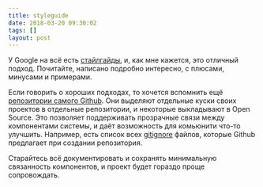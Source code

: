 ```yaml
---
title: styleguide
date: 2018-03-20 09:30:02
tags: []
layout: post
---
```


У Google на всё есть [стайлгайды](https://github.com/google/styleguide), и, как мне кажется, это отличный подход. Почитайте, написано подробно интересно, с плюсами, минусами и примерами.

Если говорить о хороших подходах, то хочется вспомнить ещё [репозитории самого Github](https://github.com/github/). Они выделяют отдельные куски своих проектов в отдельные репозитории, и некоторые выкладывают в Open Source. Это позволяет поддерживать прозрачные связи между компонентами системы, и даёт возможность для комьюнити что-то улучшить. Например, есть список всех [gitignore](https://github.com/github/gitignore) файлов, которые Github предлагает при создании репозитория.

Старайтесь всё документировать и сохранять минимальную связанность компонентов, и проект будет гораздо проще сопровождать.
